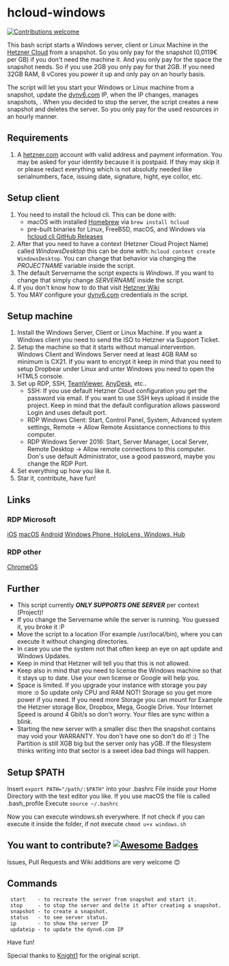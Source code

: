# hcloud-windows

[![Contributions welcome](https://img.shields.io/badge/contributions-welcome-orange.svg)](https://github.com/ntimo/hcloud-windows/pulls)

This bash script starts a Windows server, client or Linux Machine in the [Hetzner Cloud](https://www.hetzner.com/cloud) from a snapshot. So you only pay for the snapshot (0,0119€ per GB) if you don't need the machine it. And you only pay for the space the snapshot needs. So if you use 2GB you only pay for that 2GB. If you need 32GB RAM, 8 vCores you power it up and only pay on an hourly basis.

The script will let you start your Windows or Linux machine from a snapshot, update the [dynv6.com](https://dynv6.com/) IP, when the IP changes, manages snapshots, . When you decided to stop the server, the script creates a new snapshot and deletes the server. So you only pay for the used resources in an hourly manner.

## Requirements
1. A [hetzner.com](hetzner.com) account with valid address and payment information. You may be asked for your identity because it is postpaid. If they may skip it or please redact everything which is not absolutly needed like serialnumbers, face, issuing date, signature, hight, eye collor, etc.


## Setup client
1. You need to install the hcloud cli. This can be done with:
   - macOS with installed [Homebrew](https://brew.sh) via `brew install hcloud`
   - pre-built binaries for Linux, FreeBSD, macOS, and Windows via [hcloud cli GitHub Releases](https://github.com/hetznercloud/cli/releases)
2. After that you need to have a context (Hetzner Cloud Project Name) called *WindowsDesktop* this can be done with:
`hcloud context create WindowsDesktop`. You can change that behavior via changing the *PROJECTNAME* variable inside the script.
3. The default Servername the script expects is *Windows*. If you want to change that simply change *SERVERNAME* inside the script.
4. If you don't know how to do that visit [Hetzner Wiki](https://wiki.hetzner.de/index.php/Windows_on_Cloud/en)
5. You MAY configure your [dynv6.com](https://dynv6.com/) credentials in the script.

## Setup machine
1. Install the Windows Server, Client or Linux Machine. If you want a Windows client you need to send the ISO to Hetzner via Support Ticket.
2. Setup the machine so that it starts without manual intervention. Windows Client and Windows Server need at least 4GB RAM so minimum is CX21. If you want to encrypt it keep in mind that you need to setup Dropbear under Linux and unter Windows you need to open the HTML5 console.
3. Set up RDP, SSH, [TeamViewer](https://teamviewer.com), [AnyDesk](https://anydesk.com), etc..
   - SSH: If you use default Hetzner Cloud configuration you get the password via email. If you want to use SSH keys upload it inside the project. Keep in mind that the default configuration allows password Login and uses default port.
   - RDP Windows Client: Start, Control Panel, System, Advanced system settings, Remote -> Allow Remote Assistance connections to this computer.
   - RDP Windows Server 2016: Start, Server Manager, Local Server, Remote Desktop -> Allow remote connections to this computer.
   Don's use default Administrator, use a good password, maybe you change the RDP Port.
4. Set everything up how you like it.
5. Star it, contribute, have fun!

## Links
### RDP Microsoft
[iOS](https://itunes.apple.com/de/app/microsoft-remotedesktop/id714464092?mt=8)
[macOS](https://itunes.apple.com/de/app/microsoft-remote-desktop-10/id1295203466?mt=12)
[Android](https://play.google.com/store/apps/details?id=com.microsoft.rdc.android&hl=de)
[Windows Phone, HoloLens, Windows, Hub](https://www.microsoft.com/de-de/p/microsoft-remotedesktop/9wzdncrfj3ps)

### RDP other
[ChromeOS](https://chrome.google.com/webstore/detail/chrome-rdp/cbkkbcmdlboombapidmoeolnmdacpkch)


## Further
- This script currently ***ONLY SUPPORTS ONE SERVER*** per context (Project)!
- If you change the Servername while the server is running. You guessed it, you broke it :P
- Move the script to a location (For example /usr/local/bin), where you can execute it without changing directories.
- In case you use the system not that often keep an eye on apt update and Windows Updates.
- Keep in mind that Hetzner will tell you that this is not allowed.
- Keep also in mind that you need to license the Windows machine so that it stays up to date. Use your own license or Google will help you.
- Space is limited. If you upgrade your instance with storage you pay more :o So update only CPU and RAM NOT! Storage so you get more power if you need. If you need more Storage you can mount for Example the Hetzner storage Box, Dropbox, Mega, Google Drive. Your Internet Speed is around 4 Gbit/s so don't worry. Your files are sync within a blink.
- Starting the new server with a smaller disc then the snapshot contains may void your WARRANTY. You don't have one so don't do it! :) The Partition is still XGB big but the server only has yGB. If the filesystem thinks writing into that sector is a sweet idea bad things will happen.

## Setup $PATH
Insert `export PATH="/path/:$PATH"` into your .bashrc File inside your Home Directory with the text editor you like. If you use macOS the file is called .bash_profile
Execute `source ~/.bashrc`

Now you can execute windows.sh everywhere. If not check if you can execute it inside the folder, if not execute `chmod u+x windows.sh`

## You want to contribute? [![Awesome Badges](https://img.shields.io/badge/badges-awesome-green.svg)](https://github.com/Naereen/badges)

Issues, Pull Requests and Wiki additions are very welcome 😊

## Commands
```text
 start    - to recreate the server from snapshot and start it.
 stop     - to stop the server and delte it after creating a snapshot.
 snapshot - to create a snapshot.
 status   - to see server status.
 ip       - to show the server IP
 updateip - to update the dynv6.com IP
```

Have fun!


Special thanks to [Knight1](https://github.com/knight1) for the original script.
